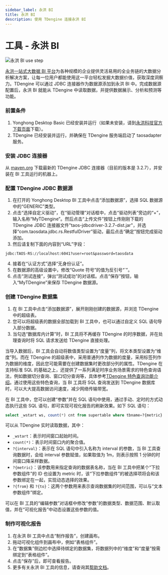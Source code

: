 ```yaml
---
sidebar_label: 永洪 BI
title: 永洪 BI
description: 使用 TDengine 连接永洪 BI
---
```


# 工具 - 永洪 BI

![永洪 BI use step](./yonghongbi-step-zh.png)

[永洪一站式大数据 BI 平台](https://www.yonghongtech.com/)为各种规模的企业提供灵活易用的全业务链的大数据分析解决方案，让每一位用户都能使用这一平台轻松发掘大数据价值，获取深度洞察力。TDengine 可以通过 JDBC 连接器作为数据源添加到永洪 BI 中。完成数据源配置后，永洪 BI 就能从 TDengine 中读取数据，并提供数据展示、分析和预测等功能。

### 前置条件

1. Yonghong Desktop Basic 已经安装并运行（如果未安装，请到[永洪科技官方下载页面](https://www.yonghongtech.com/cp/desktop/)下载）。
2. TDengine 已经安装并运行，并确保在 TDengine 服务端启动了 taosadapter 服务。

### 安装 JDBC 连接器

从 [maven.org](https://central.sonatype.com/artifact/com.taosdata.jdbc/taos-jdbcdriver/versions) 下载最新的 TDengine JDBC 连接器（目前的版本是 3.2.7），并安装在 BI 工具运行的机器上。

### 配置 TDengine JDBC 数据源

1. 在打开的 Yonghong Desktop BI 工具中点击“添加数据源”，选择 SQL 数据源中的“GENERIC”类型。
2. 点击“选择自定义驱动”，在“驱动管理”对话框中，点击“驱动列表”旁边的“+”，输入名称“MyTDengine”。然后点击“上传文件”按钮上传刚刚下载的 TDengine JDBC 连接器文件"taos-jdbcdriver-3.2.7-dist.jar"，并选择“com.taosdata.jdbc.rs.RestfulDriver”驱动，最后点击“确定”按钮完成驱动添加。
3. 然后请复制下面的内容到“URL”字段：

```
jdbc:TAOS-RS://localhost:6041?user=root&password=taosdata
```

4. 接着在“认证方式”选择“无身份认证”。
5. 在数据源的高级设置中，修改“Quote 符号”的值为反引号“`”。
6. 点击“测试连接”，弹出“测试成功”的对话框。点击“保存”按钮，输入“MyTDengine”来保存 TDengine 数据源。

### 创建 TDengine 数据集

1. 在 BI 工具中点击“添加数据源”，展开刚刚创建的数据源，并浏览 TDengine 中的超级表。
2. 您可以将超级表的数据全部加载到 BI 工具中，也可以通过自定义 SQL 语句导入部分数据。
3. 当勾选“数据库内计算”时，BI 工具将不再缓存 TDengine 的时序数据，并在处理查询时将 SQL 请求发送给 TDengine 直接处理。

当导入数据后，BI 工具会自动将数值类型设置为“度量”列，将文本类型设置为“维度”列。而在 TDengine 的超级表中，采用普通列作为数据的度量，采用标签列作为数据的维度，因此您可能需要在创建数据集时更改部分列的属性。TDengine 在支持标准 SQL 的基础之上，还提供了一系列满足时序业务场景需求的特色查询语法，例如数据切分查询、窗口切分查询等，具体参考[TDengine 特色查询功能介绍](https://docs.taosdata.com/taos-sql/distinguished/)。通过使用这些特色查询，当 BI 工具将 SQL 查询发送到 TDengine 数据库时，可以大大提高数据访问速度，减少网络传输带宽。

在 BI 工具中，您可以创建“参数”并在 SQL 语句中使用，通过手动、定时的方式动态执行这些 SQL 语句，即可实现可视化报告的刷新效果。如下 SQL 语句：

```sql
select _wstart ws, count(*) cnt from supertable where tbname=?{metric} and ts >= ?{from} and ts < ?{to} interval(?{interval})
```

可以从 TDengine 实时读取数据，其中：

- `_wstart`：表示时间窗口起始时间。
- `count(*)`：表示时间窗口内的聚合值。
- `?{interval}`：表示在 SQL 语句中引入名称为 interval 的参数，当 BI 工具查询数据时，会给 interval 参数赋值，如果取值为 1m，则表示按照 1 分钟的时间窗口降采样数据。
- `?{metric}`：该参数用来指定查询的数据表名称，当在 BI 工具中把某个“下拉参数组件”的 ID 也设置为 metric 时，该“下拉参数组件”的被选择项将会和该参数绑定在一起，实现动态选择的效果。
- `?{from}` 和 `?{to}`：这两个参数用来表示查询数据集的时间范围，可以与“文本参数组件”绑定。

可以在 BI 工具的“编辑参数”对话框中修改“参数”的数据类型、数据范围、默认取值，并在“可视化报告”中动态设置这些参数的值。

### 制作可视化报告

1. 在永洪 BI 工具中点击“制作报告”，创建画布。
2. 拖动可视化组件到画布中，例如“表格组件”。
3. 在“数据集”侧边栏中选择待绑定的数据集，将数据列中的“维度”和“度量”按需绑定到“表格组件”。
4. 点击“保存”后，即可查看报告。
5. 更多有关永洪 BI 工具的信息，请查询其[帮助文档](https://www.yonghongtech.com/help/Z-Suite/10.0/ch/)。
